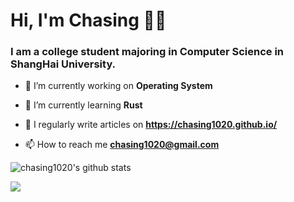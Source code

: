 <h1>Hi, I'm Chasing 👋🏻</h1>

<h3>I am a college student majoring in Computer Science in ShangHai University.</h3>

- 🔭 I’m currently working on **Operating System**

- 🌱 I’m currently learning **Rust**

- 📝 I regularly write articles on **https://chasing1020.github.io/**

- 📫 How to reach me **chasing1020@gmail.com**

![chasing1020's github stats](https://github-readme-stats.vercel.app/api?username=chasing1020&show_icons=true&theme=github_dark&hide_title=true&count_private=true)

<img src="https://github-profile-trophy.vercel.app/?username=chasing1020&column=4&theme=nord&margin-w=18&margin-h=15">
